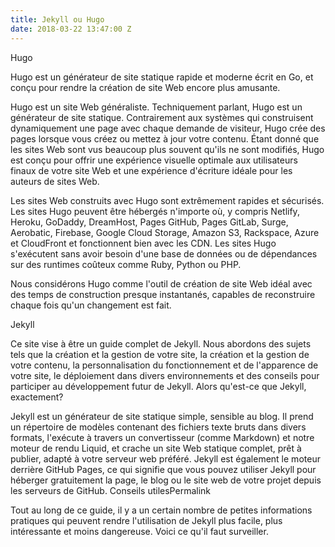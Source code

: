 ```yaml
---
title: Jekyll ou Hugo
date: 2018-03-22 13:47:00 Z
---
```


Hugo

Hugo est un générateur de site statique rapide et moderne écrit en Go, et conçu pour rendre la création de site Web encore plus amusante.

Hugo est un site Web généraliste. Techniquement parlant, Hugo est un générateur de site statique. Contrairement aux systèmes qui construisent dynamiquement une page avec chaque demande de visiteur, Hugo crée des pages lorsque vous créez ou mettez à jour votre contenu. Étant donné que les sites Web sont vus beaucoup plus souvent qu'ils ne sont modifiés, Hugo est conçu pour offrir une expérience visuelle optimale aux utilisateurs finaux de votre site Web et une expérience d'écriture idéale pour les auteurs de sites Web.

Les sites Web construits avec Hugo sont extrêmement rapides et sécurisés. Les sites Hugo peuvent être hébergés n'importe où, y compris Netlify, Heroku, GoDaddy, DreamHost, Pages GitHub, Pages GitLab, Surge, Aerobatic, Firebase, Google Cloud Storage, Amazon S3, Rackspace, Azure et CloudFront et fonctionnent bien avec les CDN. Les sites Hugo s'exécutent sans avoir besoin d'une base de données ou de dépendances sur des runtimes coûteux comme Ruby, Python ou PHP.

Nous considérons Hugo comme l'outil de création de site Web idéal avec des temps de construction presque instantanés, capables de reconstruire chaque fois qu'un changement est fait.

Jekyll

Ce site vise à être un guide complet de Jekyll. Nous abordons des sujets tels que la création et la gestion de votre site, la création et la gestion de votre contenu, la personnalisation du fonctionnement et de l'apparence de votre site, le déploiement dans divers environnements et des conseils pour participer au développement futur de Jekyll.
Alors qu'est-ce que Jekyll, exactement?

Jekyll est un générateur de site statique simple, sensible au blog. Il prend un répertoire de modèles contenant des fichiers texte bruts dans divers formats, l'exécute à travers un convertisseur (comme Markdown) et notre moteur de rendu Liquid, et crache un site Web statique complet, prêt à publier, adapté à votre serveur web préféré. Jekyll est également le moteur derrière GitHub Pages, ce qui signifie que vous pouvez utiliser Jekyll pour héberger gratuitement la page, le blog ou le site web de votre projet depuis les serveurs de GitHub.
Conseils utilesPermalink

Tout au long de ce guide, il y a un certain nombre de petites informations pratiques qui peuvent rendre l'utilisation de Jekyll plus facile, plus intéressante et moins dangereuse. Voici ce qu'il faut surveiller.